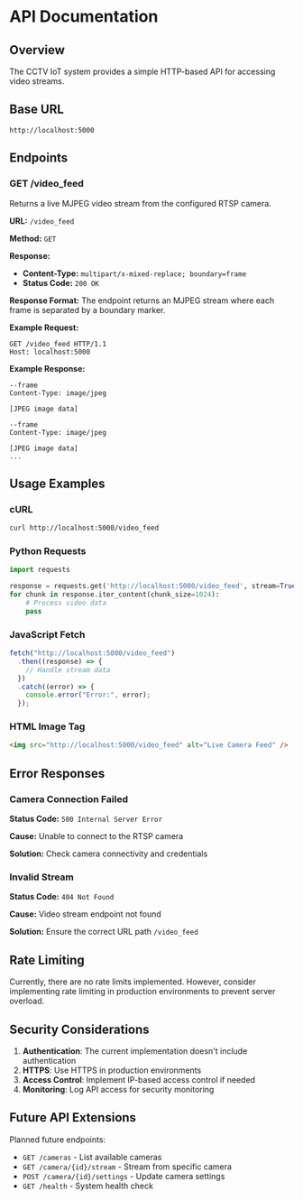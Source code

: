 # API Documentation

## Overview

The CCTV IoT system provides a simple HTTP-based API for accessing video streams.

## Base URL

```
http://localhost:5000
```

## Endpoints

### GET /video_feed

Returns a live MJPEG video stream from the configured RTSP camera.

**URL:** `/video_feed`

**Method:** `GET`

**Response:**

- **Content-Type:** `multipart/x-mixed-replace; boundary=frame`
- **Status Code:** `200 OK`

**Response Format:**
The endpoint returns an MJPEG stream where each frame is separated by a boundary marker.

**Example Request:**

```http
GET /video_feed HTTP/1.1
Host: localhost:5000
```

**Example Response:**

```
--frame
Content-Type: image/jpeg

[JPEG image data]

--frame
Content-Type: image/jpeg

[JPEG image data]
...
```

## Usage Examples

### cURL

```bash
curl http://localhost:5000/video_feed
```

### Python Requests

```python
import requests

response = requests.get('http://localhost:5000/video_feed', stream=True)
for chunk in response.iter_content(chunk_size=1024):
    # Process video data
    pass
```

### JavaScript Fetch

```javascript
fetch("http://localhost:5000/video_feed")
  .then((response) => {
    // Handle stream data
  })
  .catch((error) => {
    console.error("Error:", error);
  });
```

### HTML Image Tag

```html
<img src="http://localhost:5000/video_feed" alt="Live Camera Feed" />
```

## Error Responses

### Camera Connection Failed

**Status Code:** `500 Internal Server Error`

**Cause:** Unable to connect to the RTSP camera

**Solution:** Check camera connectivity and credentials

### Invalid Stream

**Status Code:** `404 Not Found`

**Cause:** Video stream endpoint not found

**Solution:** Ensure the correct URL path `/video_feed`

## Rate Limiting

Currently, there are no rate limits implemented. However, consider implementing rate limiting in production environments to prevent server overload.

## Security Considerations

1. **Authentication**: The current implementation doesn't include authentication
2. **HTTPS**: Use HTTPS in production environments
3. **Access Control**: Implement IP-based access control if needed
4. **Monitoring**: Log API access for security monitoring

## Future API Extensions

Planned future endpoints:

- `GET /cameras` - List available cameras
- `GET /camera/{id}/stream` - Stream from specific camera
- `POST /camera/{id}/settings` - Update camera settings
- `GET /health` - System health check
